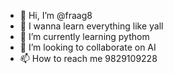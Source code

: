 - 👋 Hi, I’m @fraag8
- 👀 I wanna learn everything like yall 
- 🌱 I’m currently learning pythom
- 💞️ I’m looking to collaborate on AI
- 📫 How to reach me 9829109228

<!---
fraag8/fraag8 is a ✨ special ✨ repository because its `README.md` (this file) appears on your GitHub profile.
You can click the Preview link to take a look at your changes.
--->
